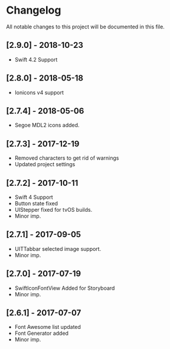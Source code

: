 # Changelog
All notable changes to this project will be documented in this file.

## [2.9.0] - 2018-10-23
-  Swift 4.2 Support

## [2.8.0] - 2018-05-18

- Ionicons v4 support

## [2.7.4] - 2018-05-06

- Segoe MDL2 icons added.

## [2.7.3] - 2017-12-19

- Removed characters to get rid of warnings
- Updated project settings

## [2.7.2] - 2017-10-11

- Swift 4 Support
- Button state fixed
- UIStepper fixed for tvOS builds.
- Minor imp.

## [2.7.1] - 2017-09-05

- UITTabbar selected image support.
- Minor imp.

## [2.7.0] - 2017-07-19

- SwiftIconFontView Added for Storyboard
- Minor imp.

## [2.6.1] - 2017-07-07

- Font Awesome list updated
- Font Generator added
- Minor imp.
